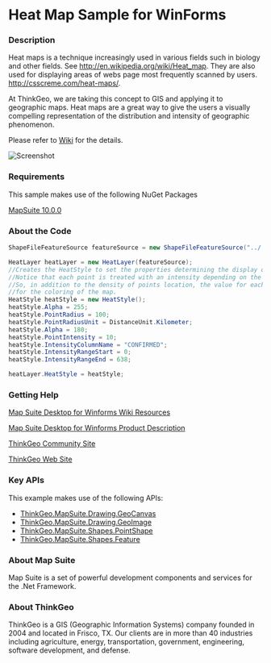 # Heat Map Sample for WinForms

### Description

Heat maps is a technique increasingly used in various fields such in biology and other fields. See http://en.wikipedia.org/wiki/Heat_map. They are also used for displaying areas of webs page most frequently scanned by users. http://csscreme.com/heat-maps/.

At ThinkGeo, we are taking this concept to GIS and applying it to geographic maps. Heat maps are a great way to give the users a visually compelling representation of the distribution and intensity of geographic phenomenon. 

Please refer to [Wiki](http://wiki.thinkgeo.com/wiki/map_suite_desktop_for_winforms) for the details.

![Screenshot](https://gitlab.com/thinkgeo/public/thinkgeo-desktop-maps/-/raw/support/v10/samples/winforms/HeatMapSample/ScreenShot.png)

### Requirements
This sample makes use of the following NuGet Packages

[MapSuite 10.0.0](https://www.nuget.org/packages?q=ThinkGeo)

### About the Code
```csharp
ShapeFileFeatureSource featureSource = new ShapeFileFeatureSource("../../data/swineflu.shp"); 

HeatLayer heatLayer = new HeatLayer(featureSource);
//Creates the HeatStyle to set the properties determining the display of the heat map with earth quake data.
//Notice that each point is treated with an intensity depending on the value of the column "other_magn1".
//So, in addition to the density of points location, the value for each point is also going to be counted into account
//for the coloring of the map.
HeatStyle heatStyle = new HeatStyle();
heatStyle.Alpha = 255;
heatStyle.PointRadius = 100; 
heatStyle.PointRadiusUnit = DistanceUnit.Kilometer;
heatStyle.Alpha = 180;
heatStyle.PointIntensity = 10; 
heatStyle.IntensityColumnName = "CONFIRMED";
heatStyle.IntensityRangeStart = 0;
heatStyle.IntensityRangeEnd = 638;

heatLayer.HeatStyle = heatStyle;
```
### Getting Help

[Map Suite Desktop for Winforms Wiki Resources](http://wiki.thinkgeo.com/wiki/map_suite_desktop_for_winforms)

[Map Suite Desktop for Winforms Product Description](https://thinkgeo.com/ui-controls#desktop-platforms)

[ThinkGeo Community Site](http://community.thinkgeo.com/)

[ThinkGeo Web Site](http://www.thinkgeo.com)

### Key APIs
This example makes use of the following APIs:

- [ThinkGeo.MapSuite.Drawing.GeoCanvas](http://wiki.thinkgeo.com/wiki/api/thinkgeo.mapsuite.drawing.geocanvas)
- [ThinkGeo.MapSuite.Drawing.GeoImage](http://wiki.thinkgeo.com/wiki/api/thinkgeo.mapsuite.drawing.geoimage)
- [ThinkGeo.MapSuite.Shapes.PointShape](http://wiki.thinkgeo.com/wiki/api/thinkgeo.mapsuite.shapes.pointshape)
- [ThinkGeo.MapSuite.Shapes.Feature](http://wiki.thinkgeo.com/wiki/api/thinkgeo.mapsuite.shapes.feature)

### About Map Suite
Map Suite is a set of powerful development components and services for the .Net Framework.

### About ThinkGeo
ThinkGeo is a GIS (Geographic Information Systems) company founded in 2004 and located in Frisco, TX. Our clients are in more than 40 industries including agriculture, energy, transportation, government, engineering, software development, and defense.
